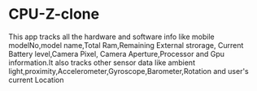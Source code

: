# CPU-Z-clone
This app tracks all the hardware and software info like mobile modelNo,model name,Total Ram,Remaining External strorage, Current Battery level,Camera Pixel, Camera Aperture,Processor and Gpu information.It also tracks other sensor data like ambient light,proximity,Accelerometer,Gyroscope,Barometer,Rotation and user's current Location
